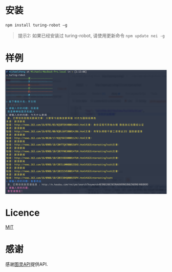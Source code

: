 # 安装

```bash
npm install turing-robot –g
```

>提示2: 如果已经安装过 turing-robot, 请使用更新命令 `npm update nei -g`

# 样例

![image](./images/turing-robot.png)

# Licence
[MIT](./LICENCE)

# 感谢
感谢[图灵API](http://wap.tuling123.com/help/h_cent_webapi.jhtml?nav=doc)提供API.
